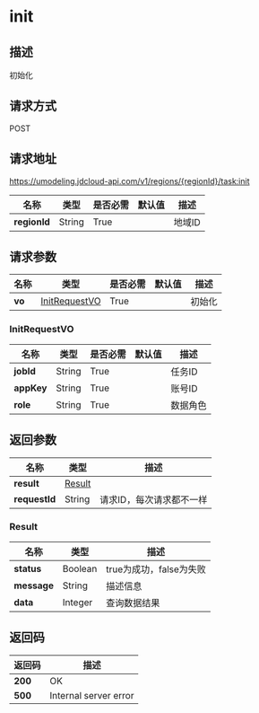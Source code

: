 # init


## 描述
初始化


## 请求方式
POST

## 请求地址
https://umodeling.jdcloud-api.com/v1/regions/{regionId}/task:init

|名称|类型|是否必需|默认值|描述|
|---|---|---|---|---|
|**regionId**|String|True| |地域ID|

## 请求参数
|名称|类型|是否必需|默认值|描述|
|---|---|---|---|---|
|**vo**|[InitRequestVO](init#initrequestvo)|True| |初始化|

### <div id="initrequestvo">InitRequestVO</div>
|名称|类型|是否必需|默认值|描述|
|---|---|---|---|---|
|**jobId**|String|True| |任务ID|
|**appKey**|String|True| |账号ID|
|**role**|String|True| |数据角色|

## 返回参数
|名称|类型|描述|
|---|---|---|
|**result**|[Result](init#result)| |
|**requestId**|String|请求ID，每次请求都不一样|

### <div id="result">Result</div>
|名称|类型|描述|
|---|---|---|
|**status**|Boolean|true为成功，false为失败|
|**message**|String|描述信息|
|**data**|Integer|查询数据结果|

## 返回码
|返回码|描述|
|---|---|
|**200**|OK|
|**500**|Internal server error|
